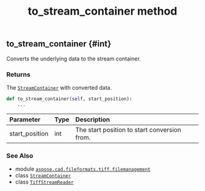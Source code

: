 ﻿---
title: to_stream_container method
second_title: Aspose.CAD for Python via .NET API References
description: 
type: docs
weight: 210
url: /aspose.cad.fileformats.tiff.filemanagement/tiffstreamreader/to_stream_container/
is_root: false
---

## to_stream_container {#int}

Converts the underlying data to the stream container.


### Returns 


The [`StreamContainer`](/cad/python-net/aspose.cad/streamcontainer) with converted data.


```python
def to_stream_container(self, start_position):
    ...
```


| Parameter | Type | Description |
| :- | :- | :- |
| start_position | int | The start position to start conversion from. |



### See Also
* module [`aspose.cad.fileformats.tiff.filemanagement`](../../)
* class [`StreamContainer`](/cad/python-net/aspose.cad/streamcontainer)
* class [`TiffStreamReader`](/cad/python-net/aspose.cad.fileformats.tiff.filemanagement/tiffstreamreader)
